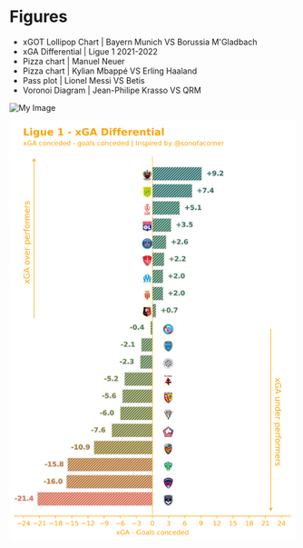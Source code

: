 # Figures
* xGOT Lollipop Chart | Bayern Munich VS Borussia M'Gladbach
* xGA Differential | Ligue 1 2021-2022
* Pizza chart | Manuel Neuer
* Pizza chart | Kylian Mbappé VS Erling Haaland
* Pass plot | Lionel Messi VS Betis
* Voronoi Diagram | Jean-Philipe Krasso VS QRM

![My Image](Lollipop_Chart.png)

![My Image](xGA_differential.png)
